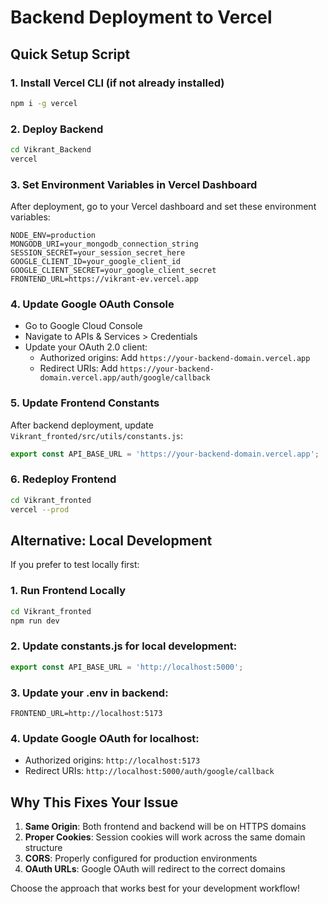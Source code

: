 # Backend Deployment to Vercel

## Quick Setup Script

### 1. Install Vercel CLI (if not already installed)
```bash
npm i -g vercel
```

### 2. Deploy Backend
```bash
cd Vikrant_Backend
vercel
```

### 3. Set Environment Variables in Vercel Dashboard
After deployment, go to your Vercel dashboard and set these environment variables:

```
NODE_ENV=production
MONGODB_URI=your_mongodb_connection_string
SESSION_SECRET=your_session_secret_here
GOOGLE_CLIENT_ID=your_google_client_id
GOOGLE_CLIENT_SECRET=your_google_client_secret
FRONTEND_URL=https://vikrant-ev.vercel.app
```

### 4. Update Google OAuth Console
- Go to Google Cloud Console
- Navigate to APIs & Services > Credentials
- Update your OAuth 2.0 client:
  - Authorized origins: Add `https://your-backend-domain.vercel.app`
  - Redirect URIs: Add `https://your-backend-domain.vercel.app/auth/google/callback`

### 5. Update Frontend Constants
After backend deployment, update `Vikrant_fronted/src/utils/constants.js`:

```javascript
export const API_BASE_URL = 'https://your-backend-domain.vercel.app';
```

### 6. Redeploy Frontend
```bash
cd Vikrant_fronted
vercel --prod
```

## Alternative: Local Development

If you prefer to test locally first:

### 1. Run Frontend Locally
```bash
cd Vikrant_fronted
npm run dev
```

### 2. Update constants.js for local development:
```javascript
export const API_BASE_URL = 'http://localhost:5000';
```

### 3. Update your .env in backend:
```
FRONTEND_URL=http://localhost:5173
```

### 4. Update Google OAuth for localhost:
- Authorized origins: `http://localhost:5173`
- Redirect URIs: `http://localhost:5000/auth/google/callback`

## Why This Fixes Your Issue

1. **Same Origin**: Both frontend and backend will be on HTTPS domains
2. **Proper Cookies**: Session cookies will work across the same domain structure
3. **CORS**: Properly configured for production environments
4. **OAuth URLs**: Google OAuth will redirect to the correct domains

Choose the approach that works best for your development workflow!
